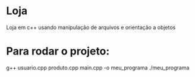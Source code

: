 # Loja
Loja em c++ usando manipulação de arquivos e orientação a objetos
# Para rodar o projeto:
 g++ usuario.cpp produto.cpp main.cpp -o meu_programa
 ./meu_programa
